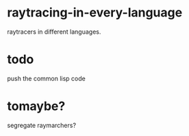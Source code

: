 # raytracing-in-every-language
raytracers in different languages. 

# todo
push the common lisp code

# tomaybe?
segregate raymarchers?
